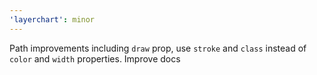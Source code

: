 ```yaml
---
'layerchart': minor
---
```


Path improvements including `draw` prop, use `stroke` and `class` instead of `color` and `width` properties. Improve docs
